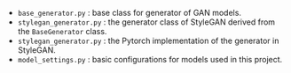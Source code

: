 - `base_generator.py` : base class for generator of GAN models.
- `stylegan_generator.py` : the generator class of StyleGAN derived from the `BaseGenerator` class.
- `stylegan_generator.py` : the Pytorch implementation of the generator in StyleGAN.
- `model_settings.py` : basic configurations for models used in this project.